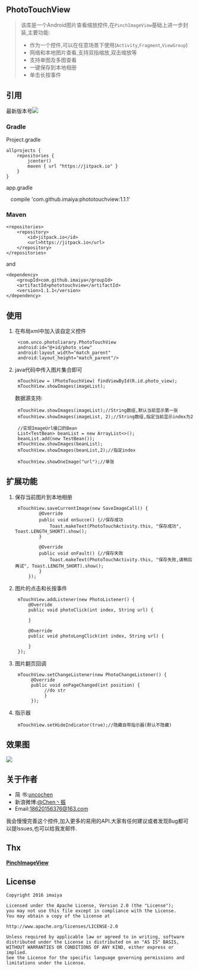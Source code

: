 ## PhotoTouchView ##
> 该库是一个Android图片查看缩放控件,在`PinchImageView`基础上进一步封装,主要功能:
> 
> - 作为一个控件,可以在任意场景下使用(`Activity`,`Fragment`,`ViewGroup`)
> - 网络和本地图片查看,支持双指缩放,双击缩放等
> - 支持单图及多图查看
> - 一键保存到本地相册
> - 单击长按事件

## 引用 ##
最新版本号[![](https://jitpack.io/v/imaiya/phototouchview.svg)](https://jitpack.io/#imaiya/phototouchview)
### Gradle ###

Project.gradle

    allprojects {
    	repositories {
        	jcenter()
        	maven { url "https://jitpack.io" }
    	}
	}

app.gradle

    compile 'com.github.imaiya:phototouchview:1.1.1'

### Maven ###
	<repositories>
		<repository>
		    <id>jitpack.io</id>
		    <url>https://jitpack.io</url>
		</repository>
	</repositories>
and

	<dependency>
	    <groupId>com.github.imaiya</groupId>
	    <artifactId>phototouchview</artifactId>
	    <version>1.1.1</version>
	</dependency>

## 使用 ##
1. 在布局xml中加入该自定义控件

        <com.unco.photoliarary.PhotoTouchView
        android:id="@+id/photo_view"
        android:layout_width="match_parent"
        android:layout_height="match_parent"/>

2. java代码中传入图片集合即可

		mTouchView = (PhotoTouchView) findViewById(R.id.photo_view);
    	mTouchView.showImages(imageList);
    数据源支持:

	    mTouchView.showImages(imageList);//String数组,默认当前显示第一张
        mTouchView.showImages(imageList, 2);//String数组,指定当前显示index为2

        //实现ImageUrl接口的Bean
        List<TestBean> beanList = new ArrayList<>();
        beanList.add(new TestBean());
        mTouchView.showImages(beanList);
        mTouchView.showImages(beanList,2);//指定index
        
        mTouchView.showOneImage("url");//单张
		
		



## 扩展功能 ##
1. 保存当前图片到本地相册

    	mTouchView.saveCurrentImage(new SaveImageCall() {
                @Override
                public void onSucce() {//保存成功
                    Toast.makeText(PhotoTouchActivity.this, "保存成功", Toast.LENGTH_SHORT).show();
                }

                @Override
                public void onFault() {//保存失败
                    Toast.makeText(PhotoTouchActivity.this, "保存失败,请稍后再试", Toast.LENGTH_SHORT).show();
                }
            });

2. 图片的点击和长按事件

		mTouchView.addListener(new PhotoListener() {
            @Override
            public void photoClick(int index, String url) {
                
            }

            @Override
            public void photoLongClick(int index, String url) {

            }
        });
        
3. 图片翻页回调

        mTouchView.setChangeListener(new PhotoChangeListener() {
             @Override
             public void onPageChanged(int position) {
                  //do str
                  }
             });
             
4. 指示器

        mTouchView.setHideIndicator(true);//隐藏自带指示器(默认不隐藏)

## 效果图 ##

![](http://i.imgur.com/f03lEmW.jpg)

## 关于作者 ##

- 简	书:[uncochen](http://www.jianshu.com/users/1695117cc969 )
- 新浪微博:[@Chen丶振](http://weibo.com/724132180 )
- Email:18620156376@163.com



我会慢慢完善这个控件,加入更多的易用的API.大家有任何建议或者发现Bug都可以提Issues,也可以给我发邮件.

## Thx ##

#### [PinchImageView](https://github.com/boycy815/PinchImageView) ####

## License ##

    Copyright 2016 imaiya

    Licensed under the Apache License, Version 2.0 (the "License");
    you may not use this file except in compliance with the License.
    You may obtain a copy of the License at

    http://www.apache.org/licenses/LICENSE-2.0

    Unless required by applicable law or agreed to in writing, software
    distributed under the License is distributed on an "AS IS" BASIS,
    WITHOUT WARRANTIES OR CONDITIONS OF ANY KIND, either express or implied.
    See the License for the specific language governing permissions and
    limitations under the License.
